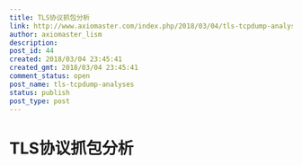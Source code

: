 ```yaml
---
title: TLS协议抓包分析
link: http://www.axiomaster.com/index.php/2018/03/04/tls-tcpdump-analyses/
author: axiomaster_lism
description: 
post_id: 44
created: 2018/03/04 23:45:41
created_gmt: 2018/03/04 23:45:41
comment_status: open
post_name: tls-tcpdump-analyses
status: publish
post_type: post
---
```


# TLS协议抓包分析

